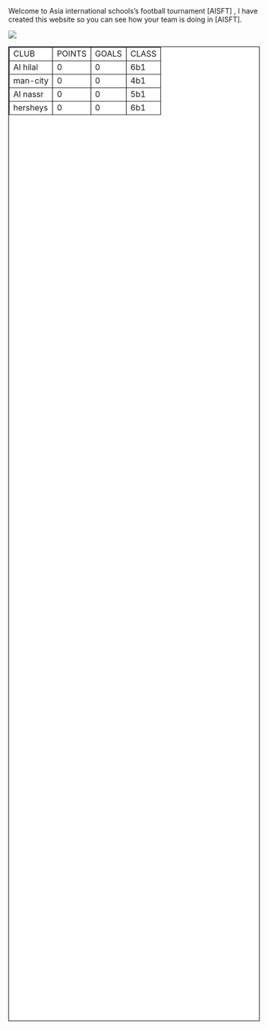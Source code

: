 <HTML> 
<HEAD> 
<TITLE> Asia school football tornament </TITLE> 
</HEAD> 
<BODY> 
Welcome to Asia international schools’s football tournament [AISFT] , I have created this website so you can see how your team is doing in [AISFT]. 
<BODY>
<TABLE height="50%" width="50%" align="BOTTOMLEFT" bgcolor="white" border="1" bordercolor="black" cellpadding="5" cellspacing="5">
<TR>
<TD> CLUB </TD><TD>POINTS</TD><TD>GOALS</TD>
<TD>CLASS</TD>
</TR>
<TR>
<TD> Al hilal </TD><TD>0</TD><TD>0</TD>
<TD>6b1</TD>
</TR>
<TR>
<TD> man-city <TD>0</TD><TD>0</TD>
<TD>4b1</TD>
</TR>
<TR>
<TD> Al nassr </TD><TD>0</TD><TD>0</TD>
<TD>5b1</TD>
</TR>
<TR>
<TD> hersheys </TD><TD>0</TD><TD>0</TD>
<TD>6b1</TD>
<P>
<img src="C:\Users\Ahmed\Desktop/f.b.png">
</body>
</html>
